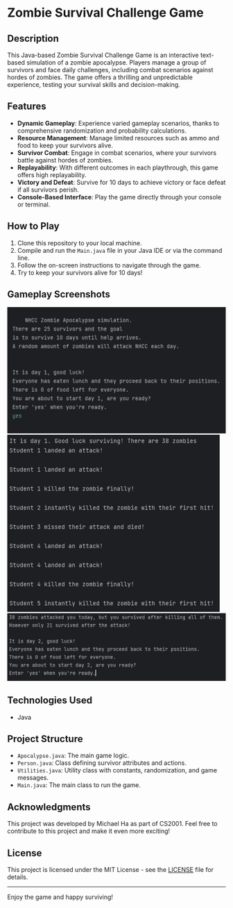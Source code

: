 # Zombie Survival Challenge Game

## Description

This Java-based Zombie Survival Challenge Game is an interactive text-based simulation of a zombie apocalypse. Players manage a group of survivors and face daily challenges, including combat scenarios against hordes of zombies. The game offers a thrilling and unpredictable experience, testing your survival skills and decision-making.

## Features

- **Dynamic Gameplay**: Experience varied gameplay scenarios, thanks to comprehensive randomization and probability calculations.
- **Resource Management**: Manage limited resources such as ammo and food to keep your survivors alive.
- **Survivor Combat**: Engage in combat scenarios, where your survivors battle against hordes of zombies.
- **Replayability**: With different outcomes in each playthrough, this game offers high replayability.
- **Victory and Defeat**: Survive for 10 days to achieve victory or face defeat if all survivors perish.
- **Console-Based Interface**: Play the game directly through your console or terminal.

## How to Play

1. Clone this repository to your local machine.
2. Compile and run the `Main.java` file in your Java IDE or via the command line.
3. Follow the on-screen instructions to navigate through the game.
4. Try to keep your survivors alive for 10 days!

## Gameplay Screenshots

![Starting Screen](resources/screenshot.png)
![Beginning Day Combat](resources/combat.png)
![End of Combat and Day](resources/endOfcombat.png)

## Technologies Used

- Java

## Project Structure

- `Apocalypse.java`: The main game logic.
- `Person.java`: Class defining survivor attributes and actions.
- `Utilities.java`: Utility class with constants, randomization, and game messages.
- `Main.java`: The main class to run the game.

## Acknowledgments

This project was developed by Michael Ha as part of CS2001. Feel free to contribute to this project and make it even more exciting!

## License

This project is licensed under the MIT License - see the [LICENSE](LICENSE) file for details.

---

Enjoy the game and happy surviving!

